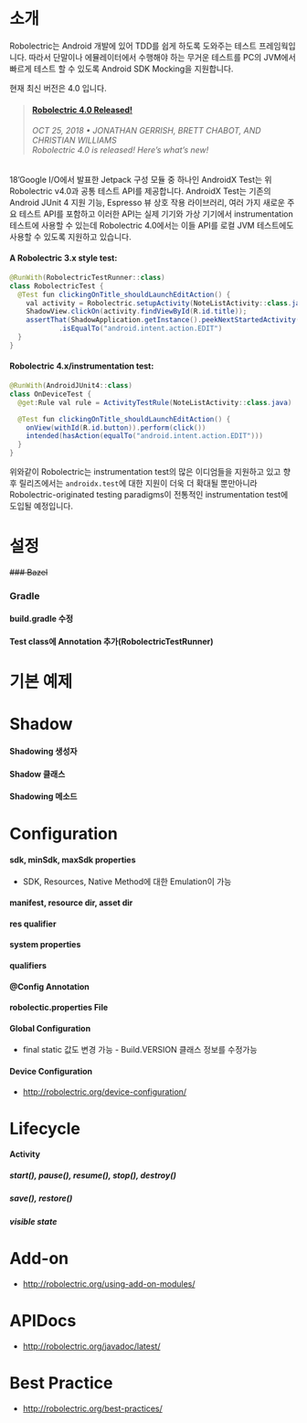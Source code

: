 # 소개
Robolectric는 Android 개발에 있어 TDD를 쉽게 하도록 도와주는 테스트 프레임웍입니다.
따라서 단말이나 에뮬레이터에서 수행해야 하는 무거운 테스트를 PC의 JVM에서 빠르게 테스트 할 수 있도록 Android SDK Mocking을 지원합니다.

현재 최신 버전은 4.0 입니다.
>#### [Robolectric 4.0 Released!](http://robolectric.org/blog/2018/10/25/robolectric-4-0/)
>###### OCT 25, 2018  •  JONATHAN GERRISH, BRETT CHABOT, AND CHRISTIAN WILLIAMS  <br> Robolectric 4.0 is released! Here’s what’s new!

18’Google I/O에서 발표한 Jetpack 구성 모듈 중 하나인 AndroidX Test는 위 Robolectric v4.0과 공통 테스트 API를 제공합니다. AndroidX Test는 기존의 Android JUnit 4 지원 기능, Espresso 뷰 상호 작용 라이브러리, 여러 가지 새로운 주요 테스트 API를 포함하고 이러한 API는 실제 기기와 가상 기기에서 instrumentation 테스트에 사용할 수 있는데 Robolectric 4.0에서는 이들 API를 로컬 JVM 테스트에도 사용할 수 있도록 지원하고 있습니다.


#### A Robolectric 3.x style test:
```java
@RunWith(RobolectricTestRunner::class)
class RobolectricTest {
  @Test fun clickingOnTitle_shouldLaunchEditAction() {
    val activity = Robolectric.setupActivity(NoteListActivity::class.java)
    ShadowView.clickOn(activity.findViewById(R.id.title));
    assertThat(ShadowApplication.getInstance().peekNextStartedActivity().action)
            .isEqualTo("android.intent.action.EDIT")
  }
}
```

#### Robolectric 4.x/instrumentation test:
```java
@RunWith(AndroidJUnit4::class)
class OnDeviceTest {
  @get:Rule val rule = ActivityTestRule(NoteListActivity::class.java)

  @Test fun clickingOnTitle_shouldLaunchEditAction() {
    onView(withId(R.id.button)).perform(click())
    intended(hasAction(equalTo("android.intent.action.EDIT")))
  }
}
```
위와같이 Robolectric는 instrumentation test의 많은 이디엄들을 지원하고 있고 향후 릴리즈에서는 `androidx.test`에 대한 지원이 더욱 더 확대될 뿐만아니라 Robolectric-originated testing paradigms이 전통적인 instrumentation test에 도입될 예정입니다.

# 설정
 
~~### Bazel~~

### Gradle
#### build.gradle 수정
#### Test class에 Annotation 추가(RobolectricTestRunner)

# 기본 예제

# Shadow
#### Shadowing 생성자
#### Shadow 클래스
#### Shadowing 메소드

# Configuration
#### sdk, minSdk, maxSdk properties
- SDK, Resources, Native Method에 대한 Emulation이 가능
#### manifest, resource dir, asset dir 
#### res qualifier
#### system properties
#### qualifiers
#### @Config Annotation
#### robolectic.properties File
#### Global Configuration
- final static 값도 변경 가능 - Build.VERSION 클래스 정보를 수정가능
#### Device Configuration
- http://robolectric.org/device-configuration/  

# Lifecycle
#### Activity
##### start(), pause(), resume(), stop(), destroy()  
##### save(), restore()
##### visible state

# Add-on
- http://robolectric.org/using-add-on-modules/  

# APIDocs
- http://robolectric.org/javadoc/latest/

# Best Practice
- http://robolectric.org/best-practices/
